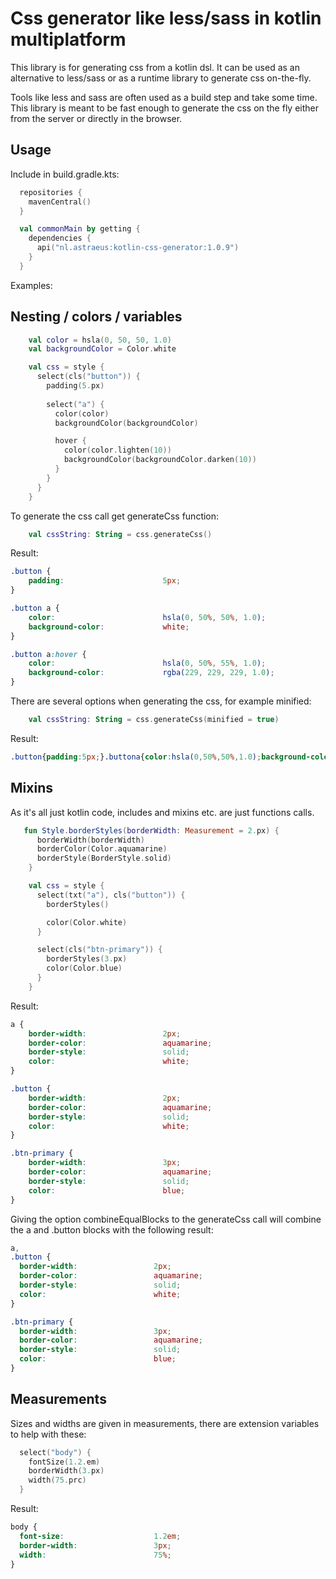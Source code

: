 # Css generator like less/sass in kotlin multiplatform

This library is for generating css from a kotlin dsl.
It can be used as an alternative to less/sass or as a runtime library to generate css on-the-fly. 

Tools like less and sass are often used as a build step and take some time.
This library is meant to be fast enough to generate the css on the fly either from the server or directly in the browser.

## Usage

Include in build.gradle.kts:

```kotlin
  repositories {
    mavenCentral()
  }

  val commonMain by getting {
    dependencies {
      api("nl.astraeus:kotlin-css-generator:1.0.9")
    }
  }
```

Examples:

## Nesting / colors / variables

```kotlin
    val color = hsla(0, 50, 50, 1.0)
    val backgroundColor = Color.white

    val css = style {
      select(cls("button")) {
        padding(5.px)
        
        select("a") {
          color(color)
          backgroundColor(backgroundColor)

          hover {
            color(color.lighten(10))
            backgroundColor(backgroundColor.darken(10))
          }
        }
      }
    }
```

To generate the css call get generateCss function:

```kotlin
    val cssString: String = css.generateCss()
```

Result:

```css
.button {
    padding:                      5px;
}

.button a {
    color:                        hsla(0, 50%, 50%, 1.0);
    background-color:             white;
}

.button a:hover {
    color:                        hsla(0, 50%, 55%, 1.0);
    background-color:             rgba(229, 229, 229, 1.0);
}
```

There are several options when generating the css, for example minified:


```kotlin
    val cssString: String = css.generateCss(minified = true)
```

Result:

```css
.button{padding:5px;}.buttona{color:hsla(0,50%,50%,1.0);background-color:white;}.buttona:hover{color:hsla(0,50%,55%,1.0);background-color:rgba(229,229,229,1.0);}
```

## Mixins

As it's all just kotlin code, includes and mixins etc. are just functions calls.

```kotlin
   fun Style.borderStyles(borderWidth: Measurement = 2.px) {
      borderWidth(borderWidth)
      borderColor(Color.aquamarine)
      borderStyle(BorderStyle.solid)
    }

    val css = style {
      select(txt("a"), cls("button")) {
        borderStyles()

        color(Color.white)
      }

      select(cls("btn-primary")) {
        borderStyles(3.px)
        color(Color.blue)
      }
    }
```

Result:

```css
a {
    border-width:                 2px;
    border-color:                 aquamarine;
    border-style:                 solid;
    color:                        white;
}

.button {
    border-width:                 2px;
    border-color:                 aquamarine;
    border-style:                 solid;
    color:                        white;
}

.btn-primary {
    border-width:                 3px;
    border-color:                 aquamarine;
    border-style:                 solid;
    color:                        blue;
}
```

Giving the option combineEqualBlocks to the generateCss call will combine the a and .button blocks with the following result:

```css
a,
.button {
  border-width:                 2px;
  border-color:                 aquamarine;
  border-style:                 solid;
  color:                        white;
}

.btn-primary {
  border-width:                 3px;
  border-color:                 aquamarine;
  border-style:                 solid;
  color:                        blue;
}
```

## Measurements

Sizes and widths are given in measurements, there are extension variables to help with these:

```kotlin
  select("body") {
    fontSize(1.2.em)
    borderWidth(3.px)
    width(75.prc)
  }
```

Result:

```css
body {
  font-size:                    1.2em;
  border-width:                 3px;
  width:                        75%;
}
```
